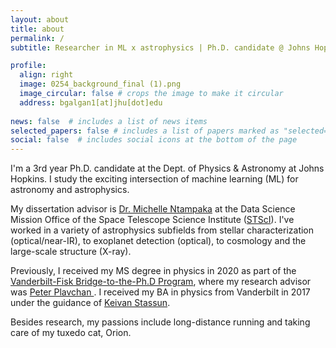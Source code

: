 ```yaml
---
layout: about
title: about
permalink: /
subtitle: Researcher in ML x astrophysics | Ph.D. candidate @ Johns Hopkins | <a href='https://www.stsci.edu/stsci-research/fellowships/davidsen-fellowship'>Arthur Davidsen Graduate Fellow</a> @ Space Telescope Science Institute (<a href='https://www.stsci.edu/'>STScI</a>)

profile:
  align: right
  image: 0254_background_final (1).png
  image_circular: false # crops the image to make it circular
  address: bgalgan1[at]jhu[dot]edu
    
news: false  # includes a list of news items
selected_papers: false # includes a list of papers marked as "selected={true}"
social: false  # includes social icons at the bottom of the page
---
```


I'm a 3rd year Ph.D. candidate at the Dept. of Physics & Astronomy at Johns Hopkins. I study the exciting intersection of machine learning (ML) for astronomy and astrophysics.  
  
My dissertation advisor is <a href='https://www.stsci.edu/~mntampaka/'>Dr. Michelle Ntampaka</a> at the Data Science Mission Office of the Space Telescope Science Institute (<a href='https://www.stsci.edu/'>STScI</a>). I've worked in a variety of astrophysics subfields from stellar characterization (optical/near-IR), to exoplanet detection (optical), to cosmology and the large-scale structure (X-ray).
  
Previously, I received my MS degree in physics in 2020 as part of the <a href='https://www.fisk-vanderbilt-bridge.org/'>Vanderbilt-Fisk Bridge-to-the-Ph.D Program</a>, where my research advisor was <a href='https://sites.google.com/view/gmuexoplanets/pi?authuser=0'>Peter Plavchan </a>. I received my BA in physics from Vanderbilt in 2017 under the guidance of <a href='http://astro.phy.vanderbilt.edu/~stassuk/'>Keivan Stassun</a>.

Besides research, my passions include long-distance running and taking care of my tuxedo cat, Orion.
